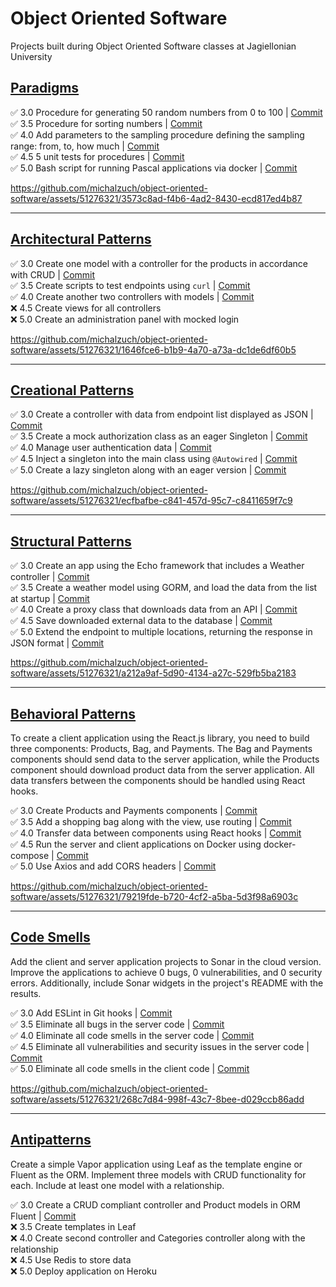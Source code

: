 # Object Oriented Software

Projects built during Object Oriented Software classes at Jagiellonian University

## [Paradigms](https://github.com/michalzuch/object-oriented-software/tree/main/Paradigms)

✅ 3.0 Procedure for generating 50 random numbers from 0 to 100 | [Commit](https://github.com/michalzuch/object-oriented-software/commit/070099d08661e984fb45f45992285c855896182f)  
✅ 3.5 Procedure for sorting numbers | [Commit](https://github.com/michalzuch/object-oriented-software/commit/e43abf3bb7b28e199a9a677e6af9b86ce2f24707)  
✅ 4.0 Add parameters to the sampling procedure defining the sampling range: from, to, how much | [Commit](https://github.com/michalzuch/object-oriented-software/commit/215ca357d8b200a82c3630738c9bddd4028cf9a4)  
✅ 4.5 5 unit tests for procedures | [Commit](https://github.com/michalzuch/object-oriented-software/commit/6f5ef20114189fa3631e41f3c56fb63994a95439)  
✅ 5.0 Bash script for running Pascal applications via docker | [Commit](https://github.com/michalzuch/object-oriented-software/commit/a6a9c2b9050aaedd082899cdcb801f97a32c7195)

https://github.com/michalzuch/object-oriented-software/assets/51276321/3573c8ad-f4b6-4ad2-8430-ecd817ed4b87

---

## [Architectural Patterns](https://github.com/michalzuch/object-oriented-software/tree/main/Architectural%20Patterns)

✅ 3.0 Create one model with a controller for the products in accordance with CRUD | [Commit](https://github.com/michalzuch/object-oriented-software/commit/0e1ac3cf875b5375d815296183c79d9774a09013)  
✅ 3.5 Create scripts to test endpoints using `curl` | [Commit](https://github.com/michalzuch/object-oriented-software/commit/d20baea97d1e34238cb30db485cbde64ded8befc)  
✅ 4.0 Create another two controllers with models | [Commit](https://github.com/michalzuch/object-oriented-software/commit/62c7c0405f54f1e6745ff9f18962eb60c54b6b09)  
❌ 4.5 Create views for all controllers  
❌ 5.0 Create an administration panel with mocked login

https://github.com/michalzuch/object-oriented-software/assets/51276321/1646fce6-b1b9-4a70-a73a-dc1de6df60b5

---

## [Creational Patterns](https://github.com/michalzuch/object-oriented-software/tree/main/Creational%20Patterns)

✅ 3.0 Create a controller with data from endpoint list displayed as JSON | [Commit](https://github.com/michalzuch/object-oriented-software/commit/167505ddc11c4a8927cae7906f97e0a7a03729e3)  
✅ 3.5 Create a mock authorization class as an eager Singleton | [Commit](https://github.com/michalzuch/object-oriented-software/commit/1c6614d75926adc890ac7eb0994b61889b67ad99)  
✅ 4.0 Manage user authentication data | [Commit](https://github.com/michalzuch/object-oriented-software/commit/fa9b7993c43d09318e805f8410930a5212a8679a)  
✅ 4.5 Inject a singleton into the main class using `@Autowired` | [Commit](https://github.com/michalzuch/object-oriented-software/commit/f4b97ab5a448ce986f313f57170ed28e91496e4c)  
✅ 5.0 Create a lazy singleton along with an eager version | [Commit](https://github.com/michalzuch/object-oriented-software/commit/bb4151d8c80b5dec5bc4de769dd1207b04d3e30f)

https://github.com/michalzuch/object-oriented-software/assets/51276321/ecfbafbe-c841-457d-95c7-c8411659f7c9

---

## [Structural Patterns](https://github.com/michalzuch/object-oriented-software/tree/main/Structural%20Patterns)

✅ 3.0 Create an app using the Echo framework that includes a Weather controller | [Commit](https://github.com/michalzuch/object-oriented-software/commit/5661addadc9df81b724e295d944b937dbd005280)  
✅ 3.5 Create a weather model using GORM, and load the data from the list at startup | [Commit](https://github.com/michalzuch/object-oriented-software/commit/694fa4543f5431a333a8544c9bb36468da2dcf3a)  
✅ 4.0 Create a proxy class that downloads data from an API | [Commit](https://github.com/michalzuch/object-oriented-software/commit/d69d3fe99c08dc1da09989a89e2a921ff8d26b8d)  
✅ 4.5 Save downloaded external data to the database | [Commit](https://github.com/michalzuch/object-oriented-software/commit/d69d3fe99c08dc1da09989a89e2a921ff8d26b8d)  
✅ 5.0 Extend the endpoint to multiple locations, returning the response in JSON format | [Commit](https://github.com/michalzuch/object-oriented-software/commit/2dfe2238281c7674c422bb58ebe4adf61c838646)

https://github.com/michalzuch/object-oriented-software/assets/51276321/a212a9af-5d90-4134-a27c-529fb5ba2183

---

## [Behavioral Patterns](https://github.com/michalzuch/object-oriented-software/tree/main/Behavioral%20Patterns)

To create a client application using the React.js library, you need to build three components: Products, Bag, and Payments. The Bag and Payments components should send data to the server application, while the Products component should download product data from the server application. All data transfers between the components should be handled using React hooks.

✅ 3.0 Create Products and Payments components | [Commit](https://github.com/michalzuch/object-oriented-software/commit/5fed65e569c703c8c81fe4d6d6cadc082a10a48f)  
✅ 3.5 Add a shopping bag along with the view, use routing | [Commit](https://github.com/michalzuch/object-oriented-software/commit/f2dcef55acbd5efd6be72a0da5f52631d1d7644d)  
✅ 4.0 Transfer data between components using React hooks | [Commit](https://github.com/michalzuch/object-oriented-software/commit/5fb6310e9876c47bb2765a325536ae1dd864677c)  
✅ 4.5 Run the server and client applications on Docker using docker-compose | [Commit](https://github.com/michalzuch/object-oriented-software/commit/452559366fb220d4235ef5c28e8c117684d6f11c)  
✅ 5.0 Use Axios and add CORS headers | [Commit](https://github.com/michalzuch/object-oriented-software/commit/5fed65e569c703c8c81fe4d6d6cadc082a10a48f)

https://github.com/michalzuch/object-oriented-software/assets/51276321/79219fde-b720-4cf2-a5ba-5d3f98a6903c

---

## [Code Smells](https://github.com/michalzuch/object-oriented-software/tree/main/Code%20Smells)

Add the client and server application projects to Sonar in the cloud version. Improve the applications to achieve 0 bugs, 0 vulnerabilities, and 0 security errors. Additionally, include Sonar widgets in the project's README with the results.

✅ 3.0 Add ESLint in Git hooks | [Commit](https://github.com/michalzuch/object-oriented-software/commit/4518deeff77ece849b55a89479e659e890d62c59)  
✅ 3.5 Eliminate all bugs in the server code | [Commit](https://github.com/michalzuch/object-oriented-software/commit/2998630b96c0b9311262eb957fccb5ae7af2d0fc)  
✅ 4.0 Eliminate all code smells in the server code | [Commit](https://github.com/michalzuch/object-oriented-software/commit/c778275ab04a025843cb813ba9c9dfce03bd65a5)  
✅ 4.5 Eliminate all vulnerabilities and security issues in the server code | [Commit](https://github.com/michalzuch/object-oriented-software/commit/2998630b96c0b9311262eb957fccb5ae7af2d0fc)  
✅ 5.0 Eliminate all code smells in the client code | [Commit](https://github.com/michalzuch/object-oriented-software/commit/2998630b96c0b9311262eb957fccb5ae7af2d0fc)

https://github.com/michalzuch/object-oriented-software/assets/51276321/268c7d84-998f-43c7-8bee-d029ccb86add

---

## [Antipatterns](https://github.com/michalzuch/object-oriented-software/tree/main/Antipatterns)

Create a simple Vapor application using Leaf as the template engine or Fluent as the ORM. Implement three models with CRUD functionality for each. Include at least one model with a relationship.

✅ 3.0 Create a CRUD compliant controller and Product models in ORM Fluent | [Commit](https://github.com/michalzuch/object-oriented-software/commit/ee618c27f510a38b61409bd316d59a1e7c8e9333)  
❌ 3.5 Create templates in Leaf  
❌ 4.0 Create second controller and Categories controller along with the relationship  
❌ 4.5 Use Redis to store data  
❌ 5.0 Deploy application on Heroku
